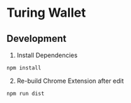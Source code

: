 # Turing Wallet 

## Development 

1. Install Dependencies 
```
npm install
```

2. Re-build Chrome Extension after edit
```
npm run dist 
```
